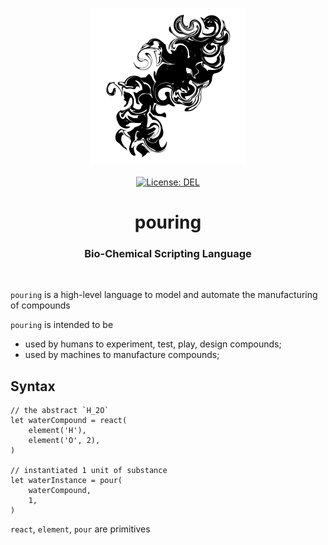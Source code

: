 <p align="center">
    <img src="https://raw.githubusercontent.com/daysful/pouring/master/about/identity/pouring-logo.png" height="250px">
    <br />
    <br />
    <a target="_blank" href="https://github.com/daysful/pouring/blob/master/LICENSE">
        <img src="https://img.shields.io/badge/license-DEL-blue.svg?colorB=1380C3&style=for-the-badge" alt="License: DEL">
    </a>
</p>



<h1 align="center">
    pouring
</h1>


<h3 align="center">
    Bio-Chemical Scripting Language
</h3>



<br />



`pouring` is a high-level language to model and automate the manufacturing of compounds

`pouring` is intended to be

+ used by humans to experiment, test, play, design compounds;
+ used by machines to manufacture compounds;



## Syntax

``` pouring
// the abstract `H_2O`
let waterCompound = react(
    element('H'),
    element('O', 2),
)

// instantiated 1 unit of substance
let waterInstance = pour(
    waterCompound,
    1,
)
```

`react`, `element`, `pour` are primitives
